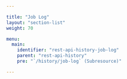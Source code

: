 ```yaml
---

title: "Job Log"
layout: "section-list"
weight: 70

menu:
  main:
    identifier: "rest-api-history-job-log"
    parent: "rest-api-history"
    pre: "`/history/job-log` (Subresource)"

---
```

